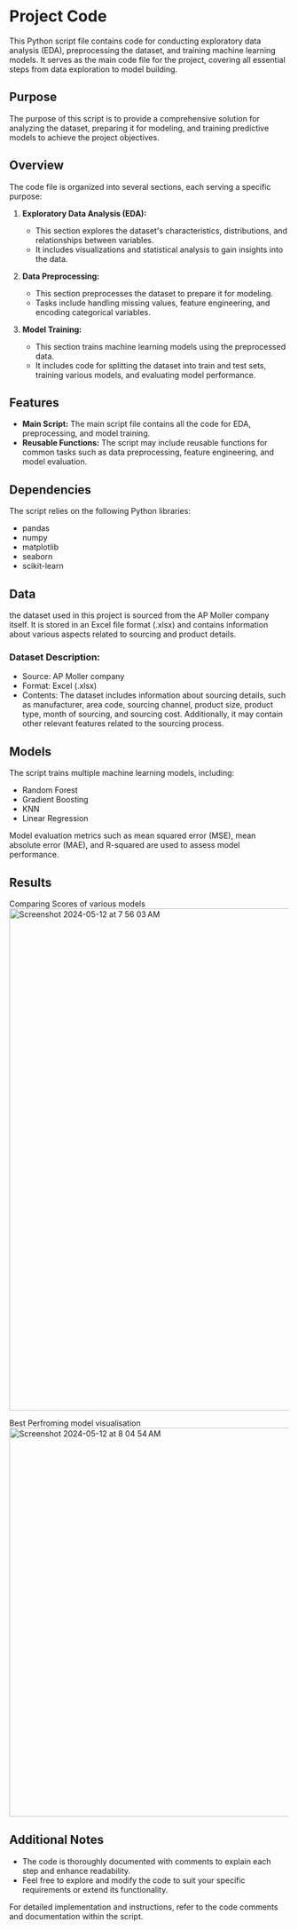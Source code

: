 
# Project Code

This Python script file contains code for conducting exploratory data analysis (EDA), preprocessing the dataset, and training machine learning models. It serves as the main code file for the project, covering all essential steps from data exploration to model building.

## Purpose

The purpose of this script is to provide a comprehensive solution for analyzing the dataset, preparing it for modeling, and training predictive models to achieve the project objectives.

## Overview

The code file is organized into several sections, each serving a specific purpose:

1. **Exploratory Data Analysis (EDA):**
   - This section explores the dataset's characteristics, distributions, and relationships between variables.
   - It includes visualizations and statistical analysis to gain insights into the data.

2. **Data Preprocessing:**
   - This section preprocesses the dataset to prepare it for modeling.
   - Tasks include handling missing values, feature engineering, and encoding categorical variables.

3. **Model Training:**
   - This section trains machine learning models using the preprocessed data.
   - It includes code for splitting the dataset into train and test sets, training various models, and evaluating model performance.

## Features

- **Main Script:** The main script file contains all the code for EDA, preprocessing, and model training.
- **Reusable Functions:** The script may include reusable functions for common tasks such as data preprocessing, feature engineering, and model evaluation.

## Dependencies

The script relies on the following Python libraries:
- pandas
- numpy
- matplotlib
- seaborn
- scikit-learn


## Data

the dataset used in this project is sourced from the AP Moller company itself. It is stored in an Excel file format (.xlsx) and contains information about various aspects related to sourcing and product details.

### Dataset Description:
- Source: AP Moller company
- Format: Excel (.xlsx)
- Contents:
  The dataset includes information about sourcing details, such as manufacturer, area code, sourcing channel, product size, product type, month of sourcing, and sourcing       cost.
  Additionally, it may contain other relevant features related to the sourcing process.

## Models

The script trains multiple machine learning models, including:
- Random Forest
- Gradient Boosting
- KNN
- Linear Regression

Model evaluation metrics such as mean squared error (MSE), mean absolute error (MAE), and R-squared are used to assess model performance.

## Results 
Comparing Scores of various models 
<img width="905" alt="Screenshot 2024-05-12 at 7 56 03 AM" src="https://github.com/saumitkunder/Maersk-Assessment-AIML-Saumit/assets/109196162/8b42d0a1-be09-4dcd-9073-0d83c1b457da">

Best Perfroming model visualisation 
<img width="701" alt="Screenshot 2024-05-12 at 8 04 54 AM" src="https://github.com/saumitkunder/Maersk-Assessment-AIML-Saumit/assets/109196162/d4e1cc14-b1b1-49a0-a56b-5007d8ac9313">

## Additional Notes

- The code is thoroughly documented with comments to explain each step and enhance readability.
- Feel free to explore and modify the code to suit your specific requirements or extend its functionality.

For detailed implementation and instructions, refer to the code comments and documentation within the script.

